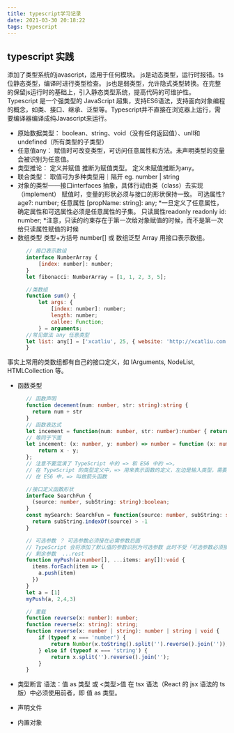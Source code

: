 ```yaml
---
title: typescript学习记录
date: 2021-03-30 20:18:22
tags: typescript
---
```


## typescript 实践
  添加了类型系统的javascript，适用于任何模块。
  js是动态类型，运行时报错。ts位静态类型，编译时进行类型检查。
  js也是弱类型，允许隐式类型转换。在完整的保留js运行时的基础上，引入静态类型系统，提高代码的可维护性。
  Typescript 是一个强类型的 JavaScript 超集，支持ES6语法，支持面向对象编程的概念，如类、接口、继承、泛型等。Typescript并不直接在浏览器上运行，需要编译器编译成纯Javascript来运行。
  
  - 原始数据类型： boolean、string、void（没有任何返回值）、unll和undefined（所有类型的子类型）
  - 任意值any： 赋值时可改变类型，可访问任意属性和方法。未声明类型的变量会被识别为任意值。
  - 类型推论： 定义并赋值 推断为赋值类型。 定义未赋值推断为any。
  - 联合类型： 取值可为多种类型用｜隔开 eg. number | string 
  - 对象的类型——接口interfaces  抽象，具体行动由类（class）去实现（implement）
    赋值时，变量的形状必须与接口的形状保持一致。
    可选属性?   age?: number;
    任意属性  [propName: string]: any;  *一旦定义了任意属性，确定属性和可选属性必须是任意属性的子集。
    只读属性readonly  readonly id: number;  *注意，只读的约束存在于第一次给对象赋值的时候，而不是第一次给只读属性赋值的时候
  - 数组类型   类型+方括号 number[]  或   数组泛型 Array<number>  用接口表示数组。

```js
      // 接口表示数组
      interface NumberArray {
          [index: number]: number;
      }
      let fibonacci: NumberArray = [1, 1, 2, 3, 5];

      //类数组
      function sum() {
          let args: {
              [index: number]: number;
              length: number;
              callee: Function;
          } = arguments;
      //常见做法 any 任意类型
      let list: any[] = ['xcatliu', 25, { website: 'http://xcatliu.com' }];    
      }
```
  事实上常用的类数组都有自己的接口定义，如 IArguments, NodeList, HTMLCollection 等。
  - 函数类型
```ts
      // 函数声明
      function decement(num: number, str: string):string {
        return num + str
      }
      // 函数表达式
      let incement = function(num: number, str: number):number { return num - str }
      // 等同于下面
      let incement: (x: number, y: number) => number = function (x: number, y: number): number {
          return x - y;
      };
      // 注意不要混淆了 TypeScript 中的 => 和 ES6 中的 =>。
      // 在 TypeScript 的类型定义中，=> 用来表示函数的定义，左边是输入类型，需要用括号括起来，右边是输出类型。
      // 在 ES6 中，=> 叫做箭头函数

      //接口定义函数形状
      interface SearchFun {
        (source: number, subString: string):boolean;
      }
      const mySearch: SearchFun = function(source: number, subString: string) {
        return subString.indexOf(source) > -1
      }

      // 可选参数 ？ 可选参数必须接在必需参数后面
      // TypeScript 会将添加了默认值的参数识别为可选参数 此时不受「可选参数必须接在必需参数后面」的限制
      // 剩余参数  ...rest
      function myPush(a:number[], ...items: any[]):void {
        items.forEach(item => {
          a.push(item)
        })
      }
      let a = [1]
      myPush(a, 2,4,3)

      // 重载
      function reverse(x: number): number;
      function reverse(x: string): string;
      function reverse(x: number | string): number | string | void {
          if (typeof x === 'number') {
              return Number(x.toString().split('').reverse().join(''));
          } else if (typeof x === 'string') {
              return x.split('').reverse().join('');
          }
      }
```
  - 类型断言  语法：值 as 类型  或  <类型>值
    在 tsx 语法（React 的 jsx 语法的 ts 版）中必须使用前者，即 值 as 类型。

  - 声明文件

  - 内置对象
  
  
  
    



  

  







  

